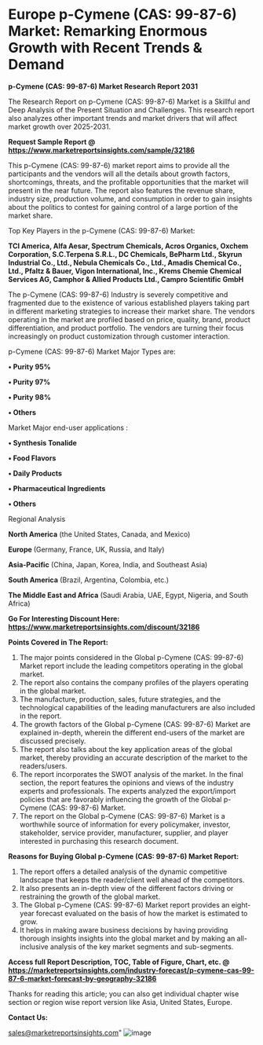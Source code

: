 # Europe p-Cymene (CAS: 99-87-6) Market: Remarking Enormous Growth with Recent Trends & Demand

<strong>p-Cymene (CAS: 99-87-6) Market Research Report 2031</strong>

The Research Report on p-Cymene (CAS: 99-87-6) Market is a Skillful and Deep Analysis of the Present Situation and Challenges. This research report also analyzes other important trends and market drivers that will affect market growth over 2025-2031.

<strong>Request Sample Report @ <a href=https://www.marketreportsinsights.com/sample/32186>https://www.marketreportsinsights.com/sample/32186</a></strong>

This p-Cymene (CAS: 99-87-6) market report aims to provide all the participants and the vendors will all the details about growth factors, shortcomings, threats, and the profitable opportunities that the market will present in the near future. The report also features the revenue share, industry size, production volume, and consumption in order to gain insights about the politics to contest for gaining control of a large portion of the market share.

Top Key Players in the p-Cymene (CAS: 99-87-6) Market:

<strong>TCI America, Alfa Aesar, Spectrum Chemicals, Acros Organics, Oxchem Corporation, S.C.Terpena S.R.L., DC Chemicals, BePharm Ltd., Skyrun Industrial Co., Ltd., Nebula Chemicals Co., Ltd., Amadis Chemical Co., Ltd., Pfaltz & Bauer, Vigon International, Inc., Krems Chemie Chemical Services AG, Camphor & Allied Products Ltd., Campro Scientific GmbH</strong>

The p-Cymene (CAS: 99-87-6) Industry is severely competitive and fragmented due to the existence of various established players taking part in different marketing strategies to increase their market share. The vendors operating in the market are profiled based on price, quality, brand, product differentiation, and product portfolio. The vendors are turning their focus increasingly on product customization through customer interaction.

p-Cymene (CAS: 99-87-6) Market Major Types are:

<strong>• Purity 95%

• Purity 97%

• Purity 98%

• Others</strong>

Market Major end-user applications :

<strong>• Synthesis Tonalide

• Food Flavors

• Daily Products

• Pharmaceutical Ingredients

• Others</strong>

Regional Analysis

</u><strong><b>North America</b></strong> (the United States, Canada, and Mexico)

<strong><b>Europe </b></strong>(Germany, France, UK, Russia, and Italy)

<strong><b>Asia-Pacific</b></strong> (China, Japan, Korea, India, and Southeast Asia)

<strong><b>South America</b></strong> (Brazil, Argentina, Colombia, etc.)

<strong><b>The Middle East and Africa</b></strong> (Saudi Arabia, UAE, Egypt, Nigeria, and South Africa)

<strong>Go For Interesting Discount Here: <a href=https://www.marketreportsinsights.com/discount/32186>https://www.marketreportsinsights.com/discount/32186</a></strong>

<strong>Points Covered in The Report:</strong>
<ol>
  <li>The major points considered in the Global p-Cymene (CAS: 99-87-6) Market report include the leading competitors operating in the global market.</li>
  <li>The report also contains the company profiles of the players operating in the global market.</li>
  <li>The manufacture, production, sales, future strategies, and the technological capabilities of the leading manufacturers are also included in the report.</li>
  <li>The growth factors of the Global p-Cymene (CAS: 99-87-6) Market are explained in-depth, wherein the different end-users of the market are discussed precisely.</li>
  <li>The report also talks about the key application areas of the global market, thereby providing an accurate description of the market to the readers/users.</li>
  <li>The report incorporates the SWOT analysis of the market. In the final section, the report features the opinions and views of the industry experts and professionals. The experts analyzed the export/import policies that are favorably influencing the growth of the Global p-Cymene (CAS: 99-87-6) Market.</li>
  <li>The report on the Global p-Cymene (CAS: 99-87-6) Market is a worthwhile source of information for every policymaker, investor, stakeholder, service provider, manufacturer, supplier, and player interested in purchasing this research document.</li>
</ol>
<strong>Reasons for Buying Global p-Cymene (CAS: 99-87-6) Market Report:</strong>

<ol>
  <li>The report offers a detailed analysis of the dynamic competitive landscape that keeps the reader/client well ahead of the competitors.</li>
  <li>It also presents an in-depth view of the different factors driving or restraining the growth of the global market.</li>
  <li>The Global p-Cymene (CAS: 99-87-6) Market report provides an eight-year forecast evaluated on the basis of how the market is estimated to grow.</li>
  <li>It helps in making aware business decisions by having providing thorough insights insights into the global market and by making an all-inclusive analysis of the key market segments and sub-segments.</li>
</ol>
<strong>Access full Report Description, TOC, Table of Figure, Chart, etc. @ <a href=https://marketreportsinsights.com/industry-forecast/p-cymene-cas-99-87-6-market-forecast-by-geography-32186>https://marketreportsinsights.com/industry-forecast/p-cymene-cas-99-87-6-market-forecast-by-geography-32186</a></strong>


Thanks for reading this article; you can also get individual chapter wise section or region wise report version like Asia, United States, Europe.

<strong>Contact Us:</strong>

sales@marketreportsinsights.com"
![image](https://github.com/user-attachments/assets/0c448623-22fb-4131-853a-8e7b10a9e830)
